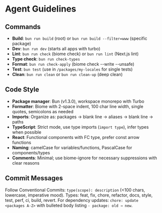 # Agent Guidelines

## Commands
- **Build**: `bun run build` (root) or `bun run build --filter=www` (specific package)
- **Dev**: `bun run dev` (starts all apps with turbo)
- **Lint**: `bun run check` (biome check) or `bun run lint` (Next.js lint)
- **Type check**: `bun run check-types`
- **Format**: `bun run check-apply` (biome check --write --unsafe)
- **Test**: `bun test` (use in `/packages/my-locales` for single tests)
- **Clean**: `bun run clean` or `bun run clean-up` (deep clean)

## Code Style
- **Package manager**: Bun (v1.3.0), workspace monorepo with Turbo
- **Formatter**: Biome with 2-space indent, 100 char line width, single quotes, semicolons as needed
- **Imports**: Organize as: packages → blank line → aliases → blank line → paths
- **TypeScript**: Strict mode, use type imports (`import type`), infer types when possible
- **React**: Functional components with FC type, prefer const arrow functions
- **Naming**: camelCase for variables/functions, PascalCase for components/types
- **Comments**: Minimal; use biome-ignore for necessary suppressions with clear reasons

## Commit Messages
Follow Conventional Commits: `type(scope): description` (<100 chars, lowercase, imperative mood). Types: feat, fix, chore, refactor, docs, style, test, perf, ci, build, revert. For dependency updates: `chore: update <packages A-Z>` with bulleted body listing `- package: old → new`.
